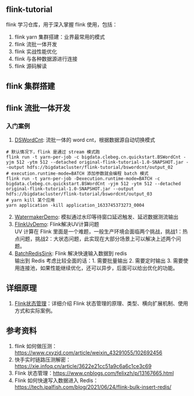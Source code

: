## flink-tutorial
flink 学习仓库，用于深入掌握 flink 使用，包括：
1. flink yarn 集群搭建：业界最常用的模式
2. flink 流批一体开发
3. flink 实战性能优化
4. flink 与各种数据源进行连接
5. flink 源码解读

## flink 集群搭建

## flink 流批一体开发
### 入门案例
1. [DSWordCnt](./src/main/java/bigdata/clebeg/cn/quickstart/BSWordCnt.java): 流批一体的 word cnt，根据数据源自动切换模式
```shell
# 默认情况下，flink 是通过 stream 模式跑
flink run -t yarn-per-job -c bigdata.clebeg.cn.quickstart.BSWordCnt -yjm 512 -ytm 512 --detached original-flink-tutorial-1.0-SNAPSHOT.jar --output hdfs://bigdatacluster/flink-tutorial/bswordcnt/output_02
# execution.runtime-mode=BATCH 添加参数就会编程 batch 模式
flink run -t yarn-per-job -Dexecution.runtime-mode=BATCH -c bigdata.clebeg.cn.quickstart.BSWordCnt -yjm 512 -ytm 512 --detached original-flink-tutorial-1.0-SNAPSHOT.jar --output hdfs://bigdatacluster/flink-tutorial/bswordcnt/output_03
# yarn kill 某个应用
yarn application -kill application_1633745373273_0004
```
2. [WatermakerDemo](./src/main/java/bigdata/clebeg/cn/quickstart/abouttime/WatermakerDemo.java): 模拟通过水印等待窗口延迟触发、延迟数据测流输出 
3. [FlinkUvDemo](./src/main/java/bigdata/clebeg/cn/quickstart/state/FlinkUvDemo.java): Flink解决UV计算问题     
UV 计算在 Flink 里面是一个难题，一般生产环境会面临两个挑战，挑战1：热点问题，挑战2：大状态问题，此实现在大部分场景上可以解决上述两个问题。
4. [BatchRedisSink](./src/main/java/bigdata/clebeg/cn/quickstart/sink/BatchRedisSink.java): Flink 解决快速输入数据到 redis  
输出到 Redis 考虑比较全面的话：1. 需要批量输出 2. 需要定时输出 3. 需要使用连接池，如果性能继续优化，还可以异步，后面可以给出优化的功能。

## 详细原理
1. [Flink状态管理](./docs/Flink状态管理.md)：详细介绍 Flink 状态管理的原理、类型、横向扩展机制、使用方式和实际案例。
## 参考资料
1. flink 如何做压测：https://www.cxyzjd.com/article/weixin_43291055/102692456
2. 快手实时链路压测解密：https://xie.infoq.cn/article/3622e21cc51a9c6a6c1ce3c69
3. Flink 状态管理：https://www.cnblogs.com/felixzh/p/13167665.html
4. Flink 如何快速写入数据进入 Redis：https://tech.ipalfish.com/blog/2021/06/24/flink-bulk-insert-redis/